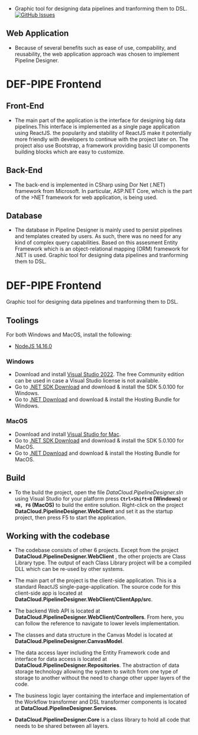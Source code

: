 - Graphic tool for designing data pipelines and tranforming them to DSL.
[![GitHub Issues](https://img.shields.io/github/issues/DataCloud-project/DEF-PIPE-frontend.svg)](https://github.com/DataCloud-project/DEF-PIPE-frontend/issues)

## Web Application
- Because of several benefits such as ease of use, compability, and reusability, the web application approach was chosen to implement Pipeline Designer.
# DEF-PIPE Frontend

## Front-End
- The main part of the application is the interface for designing big data pipelines.This interface is implemented as a single page application using ReactJS. the popularity and stability of ReactJS make it potentially more friendly with developers to continue with the project later on.
The project also use Bootstrap, a framework providing basic UI components building blocks which are easy to customize.

## Back-End
- The back-end is implemented in CSharp using Dor Net (.NET) framework from Microsoft. In particular, ASP.NET Core, which is the part of the >NET framework for web application, is being used.

## Database
- The database in Pipeline Designer is mainly used to persist pipelines and templates created by users. As such, there was no need for any kind of complex query capabilities. Based on this assesment Entity Framework which is an object-relational mapping (ORM) framework for .NET is used.
Graphic tool for designing data pipelines and tranforming them to DSL.
# DEF-PIPE Frontend

Graphic tool for designing data pipelines and tranforming them to DSL.

## Toolings

For both Windows and MacOS, install the following:
- [NodeJS 14.16.0](https://nodejs.org/de/blog/release/v14.16.0/)

### Windows
- Download and install [Visual Studio 2022](https://visualstudio.microsoft.com/vs/). The free Community edition can be used in case a Visual Studio license is not available.
- Go to [.NET SDK Download](https://dotnet.microsoft.com/en-us/download/dotnet/5.0) and download & install the SDK 5.0.100 for Windows.
- Go to [.NET Download](https://dotnet.microsoft.com/en-us/download/dotnet/5.0/runtime) and download & install the Hosting Bundle for Windows.


### MacOS
- Download and install [Visual Studio for Mac](https://visualstudio.microsoft.com/vs/mac/).
- Go to [.NET SDK Download](https://dotnet.microsoft.com/en-us/download/dotnet/5.0) and download & install the SDK 5.0.100 for MacOS.
- Go to [.NET Download](https://dotnet.microsoft.com/en-us/download/dotnet/5.0/runtime) and download & install the Hosting Bundle for MacOS.

## Build

- To the build the project, open the file *DataCloud.PipelineDesigner.sln* using Visual Studio for your platform press **`Ctrl+Shift+B` (Windows)** or **`⌘B, F6` (MacOS)** to build the entire solution.
Right-click on the project **DataCloud.PipelineDesigner.WebClient** and set it as the startup project, then press F5 to start the application.

## Working with the codebase
- The codebase consists of other 6 projects. Except from the project **DataCloud.PipelineDesigner.WebClient** , the other projects are Class Library type. The output of each Class Library project will be a compiled DLL which can be re-used by other systems.

- The main part of the project is the client-side application. This is a standard ReactJS single-page-application. The source code for this client-side app is located at **DataCloud.PipelineDesigner.WebClient/ClientApp/src**.

- The backend Web API is located at **DataCloud.PipelineDesigner.WebClient/Controllers**. From here, you can follow the reference to navigate to lower levels implementation.

- The classes and data structure in the Canvas Model is located at **DataCloud.PipelineDesigner.CanvasModel**.

- The data access layer including the Entity Framework code and interface for data access is located at **DataCloud.PipelineDesigner.Repositories**. The abstraction of data storage technology allowing the system to switch from one type of storage to another without the need to change other upper layers of the code.

- The business logic layer containing the interface and implementation of the Workflow transformer and DSL transformer components is located at **DataCloud.PipelineDesigner.Services**.

- **DataCloud.PipelineDesigner.Core** is a class library to hold all code that needs to be shared between all layers.
